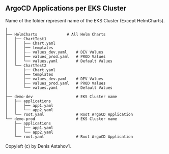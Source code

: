 ## ArgoCD Applications per EKS Cluster

Name of the folder represent name of the EKS Cluster (Except HelmCharts).

```
│
├── HelmCharts             # All Helm Charts
│   ├── ChartTest1
│   │   ├── Chart.yaml
│   │   ├── templates
│   │   ├── values_dev.yaml    # DEV Values
│   │   ├── values_prod.yaml   # PROD Values
│   │   └── values.yaml        # Default Values
│   └── ChartTest2
│       ├── Chart.yaml
│       ├── templates
│       ├── values_dev.yaml    # DEV Values
│       ├── values_prod.yaml   # PROD Values
│       └── values.yaml        # Default Values
│   
├── demo-dev                   # EKS Cluster name
│   ├── applications
│   │   ├── app1.yaml
│   │   └── app2.yaml
│   └── root.yaml              # Root ArgoCD Application
└── demo-prod                  # EKS Cluster name
    ├── applications
    │   ├── app1.yaml
    │   └── app2.yaml
    └── root.yaml              # Root ArgoCD Application    
```

Copyleft (c) by Denis Astahov1.